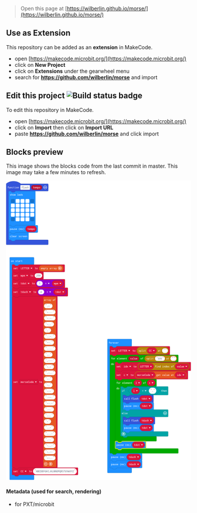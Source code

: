 
> Open this page at [https://wilberlin.github.io/morse/](https://wilberlin.github.io/morse/)

## Use as Extension

This repository can be added as an **extension** in MakeCode.

* open [https://makecode.microbit.org/](https://makecode.microbit.org/)
* click on **New Project**
* click on **Extensions** under the gearwheel menu
* search for **https://github.com/wilberlin/morse** and import

## Edit this project ![Build status badge](https://github.com/wilberlin/morse/workflows/MakeCode/badge.svg)

To edit this repository in MakeCode.

* open [https://makecode.microbit.org/](https://makecode.microbit.org/)
* click on **Import** then click on **Import URL**
* paste **https://github.com/wilberlin/morse** and click import

## Blocks preview

This image shows the blocks code from the last commit in master.
This image may take a few minutes to refresh.

![A rendered view of the blocks](https://github.com/wilberlin/morse/raw/master/.github/makecode/blocks.png)

#### Metadata (used for search, rendering)

* for PXT/microbit
<script src="https://makecode.com/gh-pages-embed.js"></script><script>makeCodeRender("{{ site.makecode.home_url }}", "{{ site.github.owner_name }}/{{ site.github.repository_name }}");</script>
